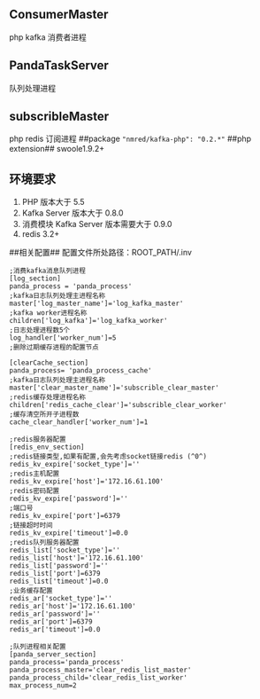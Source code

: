 ## ConsumerMaster ##
php kafka 消费者进程
## PandaTaskServer ##
队列处理进程
## subscribleMaster ##
php redis 订阅进程
##package
<code>"nmred/kafka-php": "0.2.*"</code>
##php extension##
swoole1.9.2+
## 环境要求 ##
1. PHP 版本大于 5.5
2. Kafka Server 版本大于 0.8.0
3. 消费模块 Kafka Server 版本需要大于 0.9.0
4. redis 3.2+

##相关配置##
配置文件所处路径：ROOT_PATH/.inv
    
    ;消费kafka消息队列进程
    [log_section]
    panda_process = 'panda_process'
    ;kafka日志队列处理主进程名称
    master['log_master_name']='log_kafka_master'
    ;kafka worker进程名称
    children['log_kafka']='log_kafka_worker'
    ;日志处理进程数5个
    log_handler['worker_num']=5
    ;删除过期缓存进程的配置节点

    [clearCache_section]
    panda_process= 'panda_process_cache'
    ;kafka日志队列处理主进程名称
    master['clear_master_name']='subscrible_clear_master'
    ;redis缓存处理进程名称
    children['redis_cache_clear']='subscrible_clear_worker'
    ;缓存清空所开子进程数
    cache_clear_handler['worker_num']=1

    ;redis服务器配置
    [redis_env_section]
    ;redis链接类型,如果有配置,会先考虑socket链接redis (^0^)
    redis_kv_expire['socket_type']=''
    ;redis主机配置
    redis_kv_expire['host']='172.16.61.100'
    ;redis密码配置
    redis_kv_expire['password']=''
    ;端口号
    redis_kv_expire['port']=6379
    ;链接超时时间
    redis_kv_expire['timeout']=0.0
    ;redis队列服务器配置
    redis_list['socket_type']=''
    redis_list['host']='172.16.61.100'
    redis_list['password']=''
    redis_list['port']=6379
    redis_list['timeout']=0.0
    ;业务缓存配置
    redis_ar['socket_type']=''
    redis_ar['host']='172.16.61.100'
    redis_ar['password']=''
    redis_ar['port']=6379
    redis_ar['timeout']=0.0
    
    ;队列进程相关配置
    [panda_server_section]
    panda_process='panda_process'
    panda_process_master='clear_redis_list_master'
    panda_process_child='clear_redis_list_worker'
    max_process_num=2


</code>

	